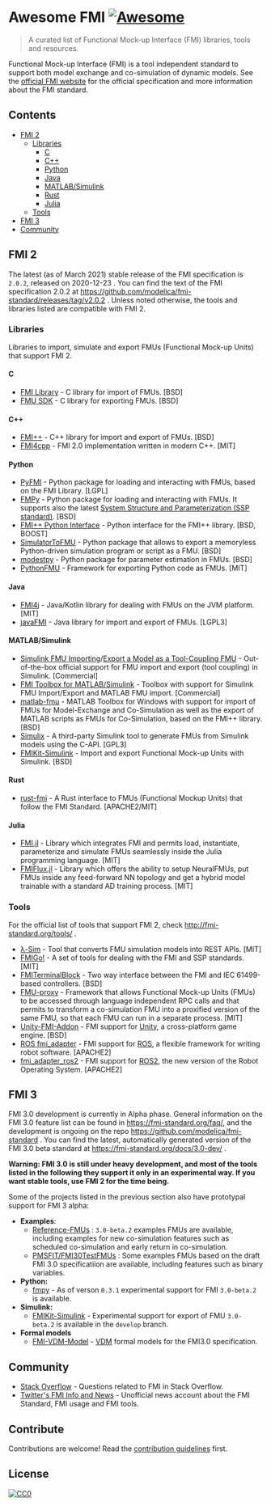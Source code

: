 # Awesome FMI [![Awesome](https://cdn.rawgit.com/sindresorhus/awesome/d7305f38d29fed78fa85652e3a63e154dd8e8829/media/badge.svg)](https://github.com/sindresorhus/awesome)

> A curated list of Functional Mock-up Interface (FMI) libraries, tools and resources.

Functional Mock-up Interface (FMI) is a tool independent standard to support both model exchange and co-simulation of dynamic models.
See the [official FMI website](http://fmi-standard.org/) for the official specification and more information about the FMI standard.

## Contents

- [FMI 2](#fmi-2)
  - [Libraries](#libraries)
    - [C](#c)
    - [C++](#c-1)
    - [Python](#python)
    - [Java](#java)
    - [MATLAB/Simulink](#matlabsimulink)
    - [Rust](#rust)
    - [Julia](#julia)
  - [Tools](#tools) 
- [FMI 3](#fmi-3) 
- [Community](#community)


## FMI 2 

The latest (as of March 2021) stable release of the FMI specification is `2.0.2`, released on 2020-12-23 .
You can find the text of the FMI specification 2.0.2 at https://github.com/modelica/fmi-standard/releases/tag/v2.0.2 . 
Unless noted  otherwise, the tools and libraries listed are compatible with FMI 2.

### Libraries

Libraries to import, simulate and export FMUs (Functional Mock-up Units) that support FMI 2. 

#### C 
- [FMI Library](http://jmodelica.org/FMILibrary) - C library for import of FMUs. [BSD] 
- [FMU SDK](https://github.com/qtronic/fmusdk) - C library for exporting FMUs. [BSD]

#### C++
- [FMI++](https://sourceforge.net/projects/fmipp/) - C++ library for import and export of FMUs. [BSD]
- [FMI4cpp](https://github.com/NTNU-IHB/FMI4cpp) - FMI 2.0 implementation written in modern C++. [MIT]

#### Python
- [PyFMI](http://www.pyfmi.org/) - Python package for loading and interacting with FMUs, based on the FMI Library. [LGPL]
- [FMPy](https://github.com/CATIA-Systems/FMPy) - Python package for loading and interacting with FMUs. It supports also the latest [System Structure and Parameterization (SSP standard)](https://www.modelica.org/projects). [BSD]
- [FMI++ Python Interface](https://pypi.python.org/pypi/fmipp) - Python interface for the FMI++ library. [BSD, BOOST]
- [SimulatorToFMU](https://github.com/LBNL-ETA/SimulatorToFMU) - Python package that allows to export a memoryless Python-driven simulation program or script as a FMU. [BSD]
- [modestpy](https://github.com/sdu-cfei/modest-py) - Python package for parameter estimation in FMUs. [BSD]
- [PythonFMU](https://github.com/NTNU-IHB/PythonFMU) - Framework for exporting Python code as FMUs. [MIT]

#### Java
- [FMI4j](https://github.com/NTNU-IHB/FMI4j) - Java/Kotlin library for dealing with FMUs on the JVM platform. [MIT]
- [javaFMI](https://bitbucket.org/siani/javafmi) - Java library for import and export of FMUs. [LGPL3]

#### MATLAB/Simulink
- [Simulink FMU Importing](https://mathworks.com/help/simulink/in-product-solutions.html)/[Export a Model as a Tool-Coupling FMU](https://mathworks.com/help/simulink/ug/_mw_54e936ec-2fa7-4418-be70-d99c8f91d2bd.html) - Out-of-the-box official support for FMU import and export (tool coupling) in Simulink. [Commercial]
- [FMI Toolbox for MATLAB/Simulink](https://www.modelon.com/products-services/modelon-deployment-suite/fmi-toolbox/) - Toolbox with support for Simulink FMU Import/Export and MATLAB FMU import. [Commercial]
- [matlab-fmu](https://sourceforge.net/projects/matlab-fmu/) - MATLAB Toolbox for Windows with support for import of FMUs for Model-Exchange and Co-Simulation as well as the export of MATLAB scripts as FMUs for Co-Simulation, based on the FMI++ library. [BSD]
- [Simulix](https://github.com/Kvixen/Simulix) - A third-party Simulink tool to generate FMUs from Simulink models using the C-API. [GPL3]
- [FMIKit-Simulink](https://github.com/CATIA-Systems/FMIKit-Simulink) - Import and export Functional Mock-up Units with Simulink. [BSD]

#### Rust
- [rust-fmi](https://crates.io/crates/fmi) - A Rust interface to FMUs (Functional Mockup Units) that follow the FMI Standard. [APACHE2/MIT]

#### Julia
- [FMI.jl](https://github.com/ThummeTo/FMI.jl) - Library which integrates FMI and permits load, instantiate, parameterize and simulate FMUs seamlessly inside the Julia programming language. [MIT]
- [FMIFlux.jl](https://github.com/ThummeTo/FMIFlux.jl) - Library which offers the ability to setup NeuralFMUs, put FMUs inside any feed-forward NN topology and get a hybrid model trainable with a standard AD training process. [MIT]

### Tools 
For the official list of tools that support FMI 2, check http://fmi-standard.org/tools/ . 

- [λ-Sim](https://github.com/mbonvini/LambdaSim) - Tool that converts FMU simulation models into REST APIs. [MIT]
- [FMIGo!](http://www.fmigo.net/) - A set of tools for dealing with the FMI and SSP standards. [MIT]
- [FMITerminalBlock](https://github.com/AIT-IES/FMITerminalBlock) -  Two way interface between the FMI and IEC 61499-based controllers. [BSD]
- [FMU-proxy](https://github.com/NTNU-IHB/FMU-proxy/) - Framework that allows Functional Mock-up Units (FMUs) to be accessed through language independent RPC calls and that permits to transform a co-simulation FMU into a proxified version of the same FMU, so that each FMU can run in a separate process. [MIT]
- [Unity-FMI-Addon](https://github.com/CATIA-Systems/Unity-FMI-Addon) - FMI support for [Unity](https://unity3d.com/), a cross-platform game engine. [BSD]
- [ROS fmi_adapter](https://github.com/boschresearch/fmi_adapter) - FMI support for [ROS](http://www.ros.org/), a flexible framework for writing robot software. [APACHE2]
- [fmi_adapter_ros2](https://github.com/boschresearch/fmi_adapter_ros2) - FMI support for [ROS2](https://index.ros.org/doc/ros2/), the new version of the Robot Operating System. [APACHE2]

## FMI 3

FMI 3.0  development is currently in Alpha phase. General information on the FMI 3.0 feature list can be found in https://fmi-standard.org/faq/, and the development is ongoing on the repo https://github.com/modelica/fmi-standard . You can find the latest, automatically generated version of the FMI 3.0 beta standard at https://fmi-standard.org/docs/3.0-dev/ .

**Warning: FMI 3.0 is still under heavy development, and most of the tools listed in the following they support it only in an experimental way. If you want stable tools, use FMI 2 for the time being.**

Some of the projects listed in the previous section also have prototypal support for FMI 3 alpha: 

- **Examples**: 
  - [Reference-FMUs](https://github.com/modelica/Reference-FMUs) : `3.0-beta.2` examples FMUs are available, including examples for new co-simulation features such as scheduled co-simulation and early return in co-simulation.
  - [PMSFIT/FMI30TestFMUs](https://github.com/PMSFIT/FMI30TestFMUs) : Some examples FMUs based on the draft FMI 3.0 specificatiion are available, including features such as binary variables.
- **Python:** 
  - [fmpy](https://github.com/CATIA-Systems/FMPy) - As of verson `0.3.1` experimental support for FMI `3.0-beta.2` is available.
- **Simulink:** 
  - [FMIKit-Simulink](https://github.com/CATIA-Systems/FMIKit-Simulink) - Experimental support for export of FMU `3.0-beta.2` is available in the `develop` branch.
- **Formal models**
  - [FMI-VDM-Model](https://github.com/INTO-CPS-Association/FMI-VDM-Model) - [VDM](https://en.wikipedia.org/wiki/Vienna_Development_Method) formal models for the FMI3.0 specification.

## Community

- [Stack Overflow](https://stackoverflow.com/tags/fmi) - Questions related to FMI in Stack Overflow. 
- [Twitter's FMI Info and News](https://twitter.com/fmi_info) - Unofficial news account about the FMI Standard, FMI usage and FMI tools.


## Contribute

Contributions are welcome! Read the [contribution guidelines](CONTRIBUTING.md) first.


## License

[![CC0](http://mirrors.creativecommons.org/presskit/buttons/88x31/svg/cc-zero.svg)](http://creativecommons.org/publicdomain/zero/1.0)
